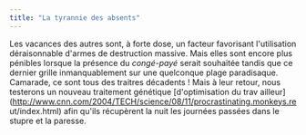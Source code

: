 ```yaml
---
title: "La tyrannie des absents"
---
```


Les vacances des autres sont, à forte dose, un facteur favorisant
l'utilisation déraisonnable d'armes de destruction massive. Mais elles sont
encore plus pénibles lorsque la présence du _congé-payé_ serait souhaitée
tandis que ce dernier grille inmanquablement sur une quelconque plage
paradisaque. Camarade, ce sont tous des traitres décadents ! Mais à leur
retour, nous testerons un nouveau traitement génétique [d'optimisation du trav
ailleur](http://www.cnn.com/2004/TECH/science/08/11/procrastinating.monkeys.re
ut/index.html) afin qu'ils récupèrent la nuit les journées passées dans le
stupre et la paresse.

